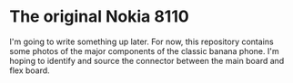 # The original Nokia 8110

I'm going to write something up later. For now, this repository contains some photos of the major components of the classic banana phone. I'm hoping to identify and source the connector between the main board and flex board.

